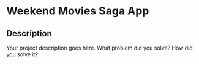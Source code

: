# Weekend Movies Saga App

## Description

Your project description goes here. What problem did you solve? How did you solve it?
